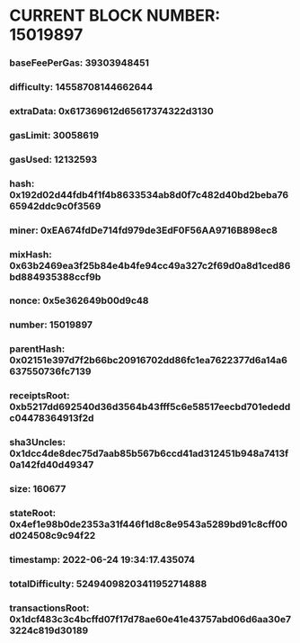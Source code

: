 # CURRENT BLOCK NUMBER: 15019897

### baseFeePerGas: 39303948451
### difficulty: 14558708144662644
### extraData: 0x617369612d65617374322d3130
### gasLimit: 30058619
### gasUsed: 12132593
### hash: 0x192d02d44fdb4f1f4b8633534ab8d0f7c482d40bd2beba7665942ddc9c0f3569
### miner: 0xEA674fdDe714fd979de3EdF0F56AA9716B898ec8
### mixHash: 0x63b2469ea3f25b84e4b4fe94cc49a327c2f69d0a8d1ced86bd884935388ccf9b
### nonce: 0x5e362649b00d9c48
### number: 15019897
### parentHash: 0x02151e397d7f2b66bc20916702dd86fc1ea7622377d6a14a6637550736fc7139
### receiptsRoot: 0xb5217dd692540d36d3564b43fff5c6e58517eecbd701ededdc04478364913f2d
### sha3Uncles: 0x1dcc4de8dec75d7aab85b567b6ccd41ad312451b948a7413f0a142fd40d49347
### size: 160677
### stateRoot: 0x4ef1e98b0de2353a31f446f1d8c8e9543a5289bd91c8cff00d024508c9c94f22
### timestamp: 2022-06-24 19:34:17.435074
### totalDifficulty: 52494098203411952714888
### transactionsRoot: 0x1dcf483c3c4bcffd07f17d78ae60e41e43757abd06d6aa30e73224c819d30189
